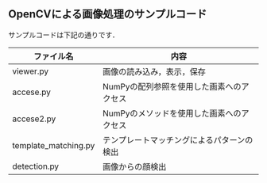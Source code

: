 ## OpenCVによる画像処理のサンプルコード
サンプルコードは下記の通りです．

|  ファイル名  |  内容  |
| ---- | ---- |
|  viewer.py  |  画像の読み込み，表示，保存  |
|  accese.py  |  NumPyの配列参照を使用した画素へのアクセス  |
|  accese2.py  |  NumPyのメソッドを使用した画素へのアクセス  |
|  template_matching.py  |  テンプレートマッチングによるパターンの検出  |
|  detection.py  |  画像からの顔検出  |
